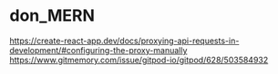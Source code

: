 # don_MERN

https://create-react-app.dev/docs/proxying-api-requests-in-development/#configuring-the-proxy-manually
https://www.gitmemory.com/issue/gitpod-io/gitpod/628/503584932